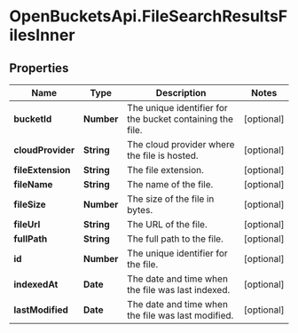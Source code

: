 # OpenBucketsApi.FileSearchResultsFilesInner

## Properties

Name | Type | Description | Notes
------------ | ------------- | ------------- | -------------
**bucketId** | **Number** | The unique identifier for the bucket containing the file. | [optional] 
**cloudProvider** | **String** | The cloud provider where the file is hosted. | [optional] 
**fileExtension** | **String** | The file extension. | [optional] 
**fileName** | **String** | The name of the file. | [optional] 
**fileSize** | **Number** | The size of the file in bytes. | [optional] 
**fileUrl** | **String** | The URL of the file. | [optional] 
**fullPath** | **String** | The full path to the file. | [optional] 
**id** | **Number** | The unique identifier for the file. | [optional] 
**indexedAt** | **Date** | The date and time when the file was last indexed. | [optional] 
**lastModified** | **Date** | The date and time when the file was last modified. | [optional] 


